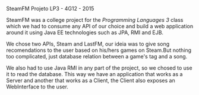 SteamFM
Projeto LP3 - 4G12 - 2015

SteamFM was a college project for the _Programming Languages 3_ class which we had to consume any API of our choice and build a web application around it using Java EE technologies such as JPA, RMI and EJB.

We chose two APIs, Steam and LastFM, our ideia was to give song recomendations to the user based on his/hers games on Steam.But nothing too complicated, just database relation between a game's tag and a song.

We also had to use Java RMI in any part of the project, so we chosed to use it to read the database. This way we have an application that works as a Server and another that works as a Client, the Client also exposes an WebInterface to the user.
